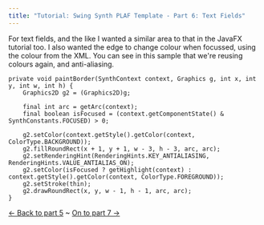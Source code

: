 ```yaml
---
title: "Tutorial: Swing Synth PLAF Template - Part 6: Text Fields"
---
```

<p>For text fields, and the like I wanted a similar area to that in the JavaFX tutorial too. I also wanted the edge to change colour when focussed, using the colour from the XML.  You can see in this sample that we're reusing colours again, and anti-aliasing.</p>

	private void paintBorder(SynthContext context, Graphics g, int x, int y, int w, int h) {
	    Graphics2D g2 = (Graphics2D)g;
	
	    final int arc = getArc(context);
	    final boolean isFocused = (context.getComponentState() & SynthConstants.FOCUSED) > 0;
	
	    g2.setColor(context.getStyle().getColor(context, ColorType.BACKGROUND));
	    g2.fillRoundRect(x + 1, y + 1, w - 3, h - 3, arc, arc);
	    g2.setRenderingHint(RenderingHints.KEY_ANTIALIASING, RenderingHints.VALUE_ANTIALIAS_ON);
	    g2.setColor(isFocused ? getHighlight(context) : context.getStyle().getColor(context, ColorType.FOREGROUND));
	    g2.setStroke(thin);
	    g2.drawRoundRect(x, y, w - 1, h - 1, arc, arc);
	}

<p><a href="/content/tutorial-swing-synth-plaf-template-part-5-gradients">&larr; Back to part 5</a> ~ <a href="/content/tutorial-swing-synth-plaf-template-part-7-scroll-bars">On to part 7 &rarr;</a></p>
